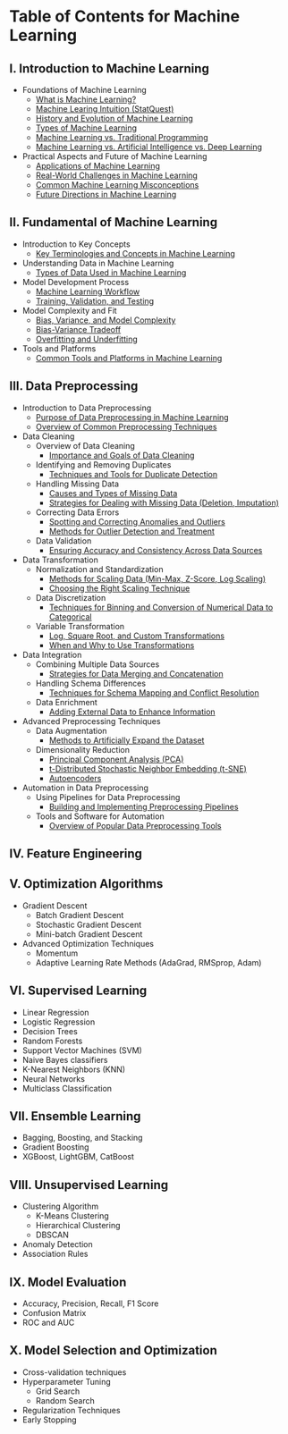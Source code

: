 # Table of Contents for Machine Learning

## I. Introduction to Machine Learning
- Foundations of Machine Learning
  - [What is Machine Learning?](https://github.com/yangshiteng/Data-Science-Learning-Path/blob/main/machine_learning/introduction_to_machine_learning/what_is_ml.md)
  - [Machine Learing Intuition (StatQuest)](https://github.com/yangshiteng/Data-Science-Learning-Path/blob/main/machine_learning/introduction_to_machine_learning/ml_intuition_statquest.md)
  - [History and Evolution of Machine Learning](https://github.com/yangshiteng/Data-Science-Learning-Path/blob/main/machine_learning/introduction_to_machine_learning/history_ml.md)
  - [Types of Machine Learning](https://github.com/yangshiteng/Data-Science-Learning-Path/blob/main/machine_learning/introduction_to_machine_learning/types_ml.md)
  - [Machine Learning vs. Traditional Programming](https://github.com/yangshiteng/Data-Science-Learning-Path/blob/main/machine_learning/introduction_to_machine_learning/ml_vs_traditional_programming.md)
  - [Machine Learning vs. Artificial Intelligence vs. Deep Learning](https://github.com/yangshiteng/Data-Science-Learning-Path/blob/main/machine_learning/introduction_to_machine_learning/ml_vs_ai_vs_dl.md)
- Practical Aspects and Future of Machine Learning
  - [Applications of Machine Learning](https://github.com/yangshiteng/Data-Science-Learning-Path/blob/main/machine_learning/introduction_to_machine_learning/application_ml.md)
  - [Real-World Challenges in Machine Learning](https://github.com/yangshiteng/Data-Science-Learning-Path/blob/main/machine_learning/introduction_to_machine_learning/real_world_challenges.md)
  - [Common Machine Learning Misconceptions](https://github.com/yangshiteng/Data-Science-Learning-Path/blob/main/machine_learning/introduction_to_machine_learning/common_ml_misconceptions.md)
  - [Future Directions in Machine Learning](https://github.com/yangshiteng/Data-Science-Learning-Path/blob/main/machine_learning/introduction_to_machine_learning/future_direction.md)
  
## II. Fundamental of Machine Learning
- Introduction to Key Concepts
  - [Key Terminologies and Concepts in Machine Learning](https://github.com/yangshiteng/Data-Science-Learning-Path/blob/main/machine_learning/fundamental_of_machine_learning/introduction_to_key_concepts.md)
- Understanding Data in Machine Learning
  - [Types of Data Used in Machine Learning](https://github.com/yangshiteng/Data-Science-Learning-Path/blob/main/machine_learning/fundamental_of_machine_learning/ml_data_type.md)  
- Model Development Process
  - [Machine Learning Workflow](https://github.com/yangshiteng/Data-Science-Learning-Path/blob/main/machine_learning/fundamental_of_machine_learning/ml_workflow.md)
  - [Training, Validation, and Testing](https://github.com/yangshiteng/Data-Science-Learning-Path/blob/main/machine_learning/fundamental_of_machine_learning/training_validation_testing.md)
- Model Complexity and Fit
  - [Bias, Variance, and Model Complexity](https://github.com/yangshiteng/Data-Science-Learning-Path/blob/main/machine_learning/fundamental_of_machine_learning/bias_variance_model_complex.md)
  - [Bias-Variance Tradeoff](https://github.com/yangshiteng/Data-Science-Learning-Path/blob/main/machine_learning/fundamental_of_machine_learning/bias_variance_tradeoff.md)
  - [Overfitting and Underfitting](https://github.com/yangshiteng/Data-Science-Learning-Path/blob/main/machine_learning/fundamental_of_machine_learning/over_fitting_under_fitting.md)
- Tools and Platforms
  - [Common Tools and Platforms in Machine Learning](https://github.com/yangshiteng/Data-Science-Learning-Path/blob/main/machine_learning/fundamental_of_machine_learning/common_tools_ml.md)

## III. Data Preprocessing 
- Introduction to Data Preprocessing
  - [Purpose of Data Preprocessing in Machine Learning](https://github.com/yangshiteng/Data-Science-Learning-Path/blob/main/machine_learning/data_preprocessing/purpose_of_datapreprocessing.md)
  - [Overview of Common Preprocessing Techniques](https://github.com/yangshiteng/Data-Science-Learning-Path/blob/main/machine_learning/data_preprocessing/overview_of_preprocessing_tech.md)
- Data Cleaning
  - Overview of Data Cleaning
    - [Importance and Goals of Data Cleaning](https://github.com/yangshiteng/Data-Science-Learning-Path/blob/main/machine_learning/data_preprocessing/data_cleaning.md)
  - Identifying and Removing Duplicates
    - [Techniques and Tools for Duplicate Detection](https://github.com/yangshiteng/Data-Science-Learning-Path/blob/main/machine_learning/data_preprocessing/remove_duplicate.md)
  - Handling Missing Data
    - [Causes and Types of Missing Data](https://github.com/yangshiteng/Data-Science-Learning-Path/blob/main/machine_learning/data_preprocessing/missing_data_cause_type.md)
    - [Strategies for Dealing with Missing Data (Deletion, Imputation)](https://github.com/yangshiteng/Data-Science-Learning-Path/blob/main/machine_learning/data_preprocessing/strategy_for_missingdata.md)
  - Correcting Data Errors
    - [Spotting and Correcting Anomalies and Outliers](https://github.com/yangshiteng/Data-Science-Learning-Path/blob/main/machine_learning/data_preprocessing/anomaly_outliers.md)
    - [Methods for Outlier Detection and Treatment](https://github.com/yangshiteng/Data-Science-Learning-Path/blob/main/machine_learning/data_preprocessing/outlier_detection.md)
  - Data Validation
    - [Ensuring Accuracy and Consistency Across Data Sources](https://github.com/yangshiteng/Data-Science-Learning-Path/blob/main/machine_learning/data_preprocessing/ensure_accuracy_consistency.md)
- Data Transformation
  - Normalization and Standardization
    - [Methods for Scaling Data (Min-Max, Z-Score, Log Scaling)](https://github.com/yangshiteng/Data-Science-Learning-Path/blob/main/machine_learning/data_preprocessing/scaling_data_method.md)
    - [Choosing the Right Scaling Technique](https://github.com/yangshiteng/Data-Science-Learning-Path/blob/main/machine_learning/data_preprocessing/choose_right_scaling_method.md)
  - Data Discretization
    - [Techniques for Binning and Conversion of Numerical Data to Categorical](https://github.com/yangshiteng/Data-Science-Learning-Path/blob/main/machine_learning/data_preprocessing/numerical_data_conversion.md)
  - Variable Transformation
    - [Log, Square Root, and Custom Transformations](https://github.com/yangshiteng/Data-Science-Learning-Path/blob/main/machine_learning/data_preprocessing/log_sq_transform.md)
    - [When and Why to Use Transformations](https://github.com/yangshiteng/Data-Science-Learning-Path/blob/main/machine_learning/data_preprocessing/when_why_transformation.md)
- Data Integration
  - Combining Multiple Data Sources
    - [Strategies for Data Merging and Concatenation](https://github.com/yangshiteng/Data-Science-Learning-Path/blob/main/machine_learning/data_preprocessing/data_merge_concatenate.md)
  - Handling Schema Differences
    - [Techniques for Schema Mapping and Conflict Resolution](https://github.com/yangshiteng/Data-Science-Learning-Path/blob/main/machine_learning/data_preprocessing/schema_mapping.md)
  - Data Enrichment
    - [Adding External Data to Enhance Information](https://github.com/yangshiteng/Data-Science-Learning-Path/blob/main/machine_learning/data_preprocessing/add_external_data.md)
- Advanced Preprocessing Techniques
  - Data Augmentation
    - [Methods to Artificially Expand the Dataset](https://github.com/yangshiteng/Data-Science-Learning-Path/blob/main/machine_learning/data_preprocessing/expand_dataset.md)
  - Dimensionality Reduction
    - [Principal Component Analysis (PCA)](https://github.com/yangshiteng/Data-Science-Learning-Path/blob/main/machine_learning/data_preprocessing/PCA.md)
    - [t-Distributed Stochastic Neighbor Embedding (t-SNE)](https://github.com/yangshiteng/Data-Science-Learning-Path/blob/main/machine_learning/data_preprocessing/tSNE.md)
    - [Autoencoders](https://github.com/yangshiteng/Data-Science-Learning-Path/blob/main/machine_learning/data_preprocessing/autoencoder.md)
- Automation in Data Preprocessing
  - Using Pipelines for Data Preprocessing
    - [Building and Implementing Preprocessing Pipelines](https://github.com/yangshiteng/Data-Science-Learning-Path/blob/main/machine_learning/data_preprocessing/buidling_preprocess_pipeline.md)
  - Tools and Software for Automation
    - [Overview of Popular Data Preprocessing Tools](https://github.com/yangshiteng/Data-Science-Learning-Path/blob/main/machine_learning/data_preprocessing/overview_data_preprocess_tool.md)

## IV. Feature Engineering



## V. Optimization Algorithms
- Gradient Descent
  - Batch Gradient Descent
  - Stochastic Gradient Descent
  - Mini-batch Gradient Descent
- Advanced Optimization Techniques
  - Momentum
  - Adaptive Learning Rate Methods (AdaGrad, RMSprop, Adam)

## VI. Supervised Learning
- Linear Regression
- Logistic Regression
- Decision Trees
- Random Forests
- Support Vector Machines (SVM)
- Naive Bayes classifiers
- K-Nearest Neighbors (KNN)
- Neural Networks
- Multiclass Classification

## VII. Ensemble Learning
- Bagging, Boosting, and Stacking
- Gradient Boosting
- XGBoost, LightGBM, CatBoost

## VIII. Unsupervised Learning
- Clustering Algorithm
  - K-Means Clustering
  - Hierarchical Clustering
  - DBSCAN
- Anomaly Detection
- Association Rules

## IX. Model Evaluation
- Accuracy, Precision, Recall, F1 Score
- Confusion Matrix
- ROC and AUC

## X. Model Selection and Optimization
- Cross-validation techniques
- Hyperparameter Tuning
  - Grid Search
  - Random Search
- Regularization Techniques
- Early Stopping
